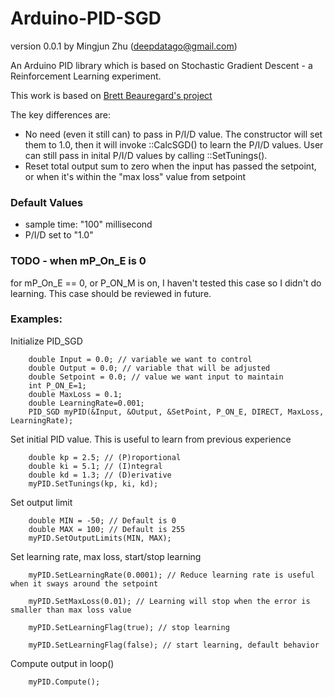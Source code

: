 # Arduino-PID-SGD
version 0.0.1 by Mingjun Zhu (deepdatago@gmail.com)

An Arduino PID library which is based on Stochastic Gradient Descent - a Reinforcement Learning experiment.

This work is based on [Brett Beauregard's project](https://github.com/br3ttb/Arduino-PID-Library/)

The key differences are:
* No need (even it still can) to pass in P/I/D value.  The constructor will set them to 1.0, then it will invoke ::CalcSGD() to learn the P/I/D values.  User can still pass in inital P/I/D values by calling ::SetTunings().
* Reset total output sum to zero when the input has passed the setpoint, or when it's within the "max loss" value from setpoint

### Default Values
* sample time: "100" millisecond
* P/I/D set to "1.0"

### TODO - when mP_On_E is 0
for mP_On_E == 0, or P_ON_M is on, I haven't tested this case so I didn't do learning.  This case should be reviewed in future.

### Examples:
Initialize PID_SGD
```
    double Input = 0.0; // variable we want to control
    double Output = 0.0; // variable that will be adjusted
    double Setpoint = 0.0; // value we want input to maintain
    int P_ON_E=1;
    double MaxLoss = 0.1;
    double LearningRate=0.001;
    PID_SGD myPID(&Input, &Output, &SetPoint, P_ON_E, DIRECT, MaxLoss, LearningRate);
```

Set initial PID value.  This is useful to learn from previous experience
```
	double kp = 2.5; // (P)roportional
	double ki = 5.1; // (I)ntegral
	double kd = 1.3; // (D)erivative
	myPID.SetTunings(kp, ki, kd);
```

Set output limit
```
	double MIN = -50; // Default is 0
    double MAX = 100; // Default is 255
	myPID.SetOutputLimits(MIN, MAX);
```

Set learning rate, max loss, start/stop learning
```
	myPID.SetLearningRate(0.0001); // Reduce learning rate is useful when it sways around the setpoint
    
    myPID.SetMaxLoss(0.01); // Learning will stop when the error is smaller than max loss value
    
    myPID.SetLearningFlag(true); // stop learning
    
    myPID.SetLearningFlag(false); // start learning, default behavior
```

Compute output in loop()
```
	myPID.Compute();
```

